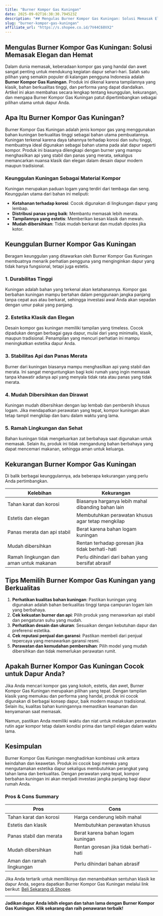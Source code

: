 ```yaml
---
title: "Burner Kompor Gas Kuningan"
date: 2025-09-02T16:38:30.794523Z
description: "## Mengulas Burner Kompor Gas Kuningan: Solusi Memasak Elegan dan Hemat..."
slug: "burner-kompor-gas-kuningan"
affiliate_url: "https://s.shopee.co.id/7V44C68VX2"
---
```

## Mengulas Burner Kompor Gas Kuningan: Solusi Memasak Elegan dan Hemat

Dalam dunia memasak, keberadaan kompor gas yang handal dan awet sangat penting untuk mendukung kegiatan dapur sehari-hari. Salah satu pilihan yang semakin populer di kalangan pengguna Indonesia adalah **Burner Kompor Gas Kuningan**. Produk ini dikenal karena tampilannya yang klasik, bahan berkualitas tinggi, dan performa yang dapat diandalkan. Artikel ini akan membahas secara lengkap tentang keunggulan, kekurangan, dan mengapa Burner Kompor Gas Kuningan patut dipertimbangkan sebagai pilihan utama untuk dapur Anda.

## Apa Itu Burner Kompor Gas Kuningan?

Burner Kompor Gas Kuningan adalah jenis kompor gas yang menggunakan bahan kuningan berkualitas tinggi sebagai bahan utama pembuatannya. Kuningan terkenal karena daya tahannya terhadap korosi dan suhu tinggi, membuatnya ideal digunakan sebagai bahan utama pada alat dapur seperti kompor. Produk ini biasanya dilengkapi dengan burner yang mampu menghasilkan api yang stabil dan panas yang merata, sekaligus memancarkan nuansa klasik dan elegan dalam desain dapur modern maupun tradisional.

### Keunggulan Kuningan Sebagai Material Kompor

Kuningan merupakan paduan logam yang terdiri dari tembaga dan seng. Keunggulan utama dari bahan ini meliputi:

- **Ketahanan terhadap korosi**: Cocok digunakan di lingkungan dapur yang lembap.
- **Distribusi panas yang baik**: Membantu memasak lebih merata.
- **Tampilannya yang estetis**: Memberikan kesan klasik dan mewah.
- **Mudah dibersihkan**: Tidak mudah berkarat dan mudah dipoles jika kotor.

## Keunggulan Burner Kompor Gas Kuningan

Beragam keunggulan yang ditawarkan oleh Burner Kompor Gas Kuningan membuatnya menarik perhatian pengguna yang menginginkan dapur yang tidak hanya fungsional, tetapi juga estetis.

### 1. Durabilitas Tinggi

Kuningan adalah bahan yang terkenal akan ketahanannya. Kompor gas berbahan kuningan mampu bertahan dalam penggunaan jangka panjang tanpa cepat aus atau berkarat, sehingga investasi awal Anda akan sepadan dengan umur pakai yang panjang.

### 2. Estetika Klasik dan Elegan

Desain kompor gas kuningan memiliki tampilan yang timeless. Cocok dipadukan dengan berbagai gaya dapur, mulai dari yang minimalis, klasik, maupun tradisional. Penampilan yang mencuri perhatian ini mampu meningkatkan estetika dapur Anda.

### 3. Stabilitas Api dan Panas Merata

Burner dari kuningan biasanya mampu menghasilkan api yang stabil dan merata. Ini sangat menguntungkan bagi koki rumah yang ingin memasak tanpa khawatir adanya api yang menyala tidak rata atau panas yang tidak merata.

### 4. Mudah Dibersihkan dan Dirawat

Kuningan mudah dibersihkan dengan lap lembab dan pembersih khusus logam. Jika mendapatkan perawatan yang tepat, kompor kuningan akan tetap tampil mengkilap dan baru dalam waktu yang lama.

### 5. Ramah Lingkungan dan Sehat

Bahan kuningan tidak mengeluarkan zat berbahaya saat digunakan untuk memasak. Selain itu, produk ini tidak mengandung bahan berbahaya yang dapat mencemari makanan, sehingga aman untuk keluarga.

## Kekurangan Burner Kompor Gas Kuningan

Di balik berbagai keunggulannya, ada beberapa kekurangan yang perlu Anda pertimbangkan.

| Kelebihan                                   | Kekurangan                                            |
|----------------------------------------------|--------------------------------------------------------|
| Tahan karat dan korosi                     | Biasanya harganya lebih mahal dibanding bahan lain  |
| Estetis dan elegan                        | Membutuhkan perawatan khusus agar tetap mengkilap   |
| Panas merata dan api stabil                 | Berat karena bahan logam kuningan                     |
| Mudah dibersihkan                          | Rentan terhadap goresan jika tidak berhati-hati     |
| Ramah lingkungan dan aman untuk makanan     | Perlu dihindari dari bahan yang bersifat abrasif     |

## Tips Memilih Burner Kompor Gas Kuningan yang Berkualitas

1. **Perhatikan kualitas bahan kuningan**: Pastikan kuningan yang digunakan adalah bahan berkualitas tinggi tanpa campuran logam lain yang berbahaya.
2. **Cek kekuatan burner dan api**: Pilih produk yang menawarkan api stabil dan pengaturan suhu yang mudah.
3. **Perhatikan desain dan ukuran**: Sesuaikan dengan kebutuhan dapur dan preferensi estetika.
4. **Cek reputasi penjual dan garansi**: Pastikan membeli dari penjual tepercaya yang menawarkan garansi resmi.
5. **Perawatan dan kemudahan pembersihan**: Pilih model yang mudah dibersihkan dan tidak memerlukan perawatan rumit.

## Apakah Burner Kompor Gas Kuningan Cocok untuk Dapur Anda?

Jika Anda mencari kompor gas yang kokoh, estetis, dan awet, Burner Kompor Gas Kuningan merupakan pilihan yang tepat. Dengan tampilan klasik yang memukau dan performa yang handal, produk ini cocok digunakan di berbagai konsep dapur, baik modern maupun tradisional. Selain itu, kualitas bahan kuningannya memastikan keamanan dan kenyamanan saat memasak.

Namun, pastikan Anda memiliki waktu dan niat untuk melakukan perawatan rutin agar kompor tetap dalam kondisi prima dan tampil elegan dalam waktu lama.

## Kesimpulan

Burner Kompor Gas Kuningan menghadirkan kombinasi unik antara keindahan dan keawetan. Produk ini cocok bagi mereka yang mengutamakan estetika dapur sekaligus membutuhkan perangkat yang tahan lama dan berkualitas. Dengan perawatan yang tepat, kompor berbahan kuningan ini akan menjadi investasi jangka panjang bagi dapur rumah Anda.

### Pros & Cons Summary

| Pros                                           | Cons                                     |
|------------------------------------------------|------------------------------------------|
| Tahan karat dan korosi                        | Harga cenderung lebih mahal           |
| Estetis dan klasik                            | Membutuhkan perawatan khusus          |
| Panas stabil dan merata                       | Berat karena bahan logam kuningan     |
| Mudah dibersihkan                            | Rentan goresan jika tidak berhati-hati|
| Aman dan ramah lingkungan                     | Perlu dihindari bahan abrasif       |

Jika Anda tertarik untuk memilikinya dan menambahkan sentuhan klasik ke dapur Anda, segera dapatkan Burner Kompor Gas Kuningan melalui link berikut: [Beli Sekarang di Shopee](https://s.shopee.co.id/7V44C68VX2).

---

**Jadikan dapur Anda lebih elegan dan tahan lama dengan Burner Kompor Gas Kuningan. Klik sekarang dan raih penawaran terbaik!**